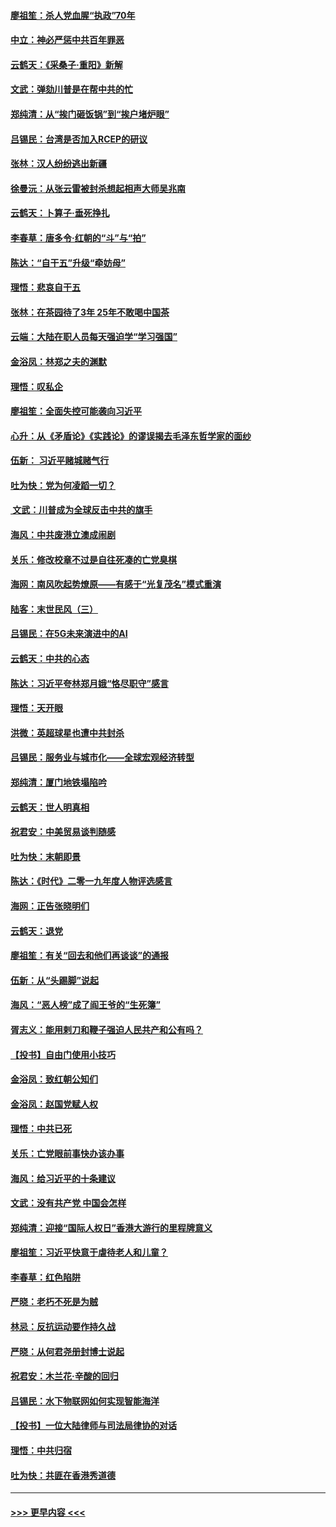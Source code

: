 #### [廖祖笙：杀人党血腥“执政”70年](../pages/nsc993/n11745144.md?t=12270733) 
#### [中立：神必严惩中共百年罪恶](../pages/nsc993/n11744970.md?t=12270733) 
#### [云鹤天：《采桑子‧重阳》新解](../pages/nsc993/n11744948.md?t=12270733) 
#### [文武：弹劾川普是在帮中共的忙](../pages/nsc993/n11744758.md?t=12270733) 
#### [郑纯清：从“挨门砸饭锅”到“挨户堵炉眼”](../pages/nsc993/n11744745.md?t=12270733) 
#### [吕锡民：台湾是否加入RCEP的研议](../pages/nsc993/n11744701.md?t=12270733) 
#### [张林：汉人纷纷逃出新疆](../pages/nsc993/n11743530.md?t=12270733) 
#### [徐曼沅：从张云雷被封杀想起相声大师吴兆南](../pages/nsc993/n11741816.md?t=12270733) 
#### [云鹤天：卜算子‧垂死挣扎](../pages/nsc993/n11739956.md?t=12270733) 
#### [李春草：唐多令‧红朝的“斗”与“拍”](../pages/nsc993/n11739830.md?t=12270733) 
#### [陈达：“自干五”升级“牵妨母”](../pages/nsc993/n11739724.md?t=12270733) 
#### [理悟：悲哀自干五](../pages/nsc993/n11739547.md?t=12270733) 
#### [张林：在茶园待了3年 25年不敢喝中国茶](../pages/nsc993/n11739240.md?t=12270733) 
#### [云端：大陆在职人员每天强迫学“学习强国”](../pages/nsc993/n11738735.md?t=12270733) 
#### [金浴凤：林郑之夫的渊默](../pages/nsc993/n11737735.md?t=12270733) 
#### [理悟：叹私企](../pages/nsc993/n11737715.md?t=12270733) 
#### [廖祖笙：全面失控可能袭向习近平](../pages/nsc993/n11737704.md?t=12270733) 
#### [心升：从《矛盾论》《实践论》的谬误揭去毛泽东哲学家的面纱](../pages/nsc993/n11736962.md?t=12270733) 
#### [伍新： 习近平赌城赌气行](../pages/nsc993/n11736929.md?t=12270733) 
#### [吐为快：党为何凌蹈一切？](../pages/nsc993/n11736915.md?t=12270733) 
#### [ 文武：川普成为全球反击中共的旗手](../pages/nsc993/n11736882.md?t=12270733) 
#### [海风：中共废港立澳成闹剧](../pages/nsc993/n11735857.md?t=12270733) 
#### [关乐：修改校章不过是自往死凑的亡党臭棋](../pages/nsc993/n11735097.md?t=12270733) 
#### [海网：南风吹起势燎原——有感于“光复茂名”模式重演](../pages/nsc993/n11732308.md?t=12270733) 
#### [陆客：末世民风（三）](../pages/nsc993/n11732211.md?t=12270733) 
#### [吕锡民：在5G未来演进中的AI](../pages/nsc993/n11730010.md?t=12270733) 
#### [云鹤天：中共的心态](../pages/nsc993/n11729906.md?t=12270733) 
#### [陈达：习近平夸林郑月娥“恪尽职守”感言](../pages/nsc993/n11729881.md?t=12270733) 
#### [理悟：天开眼](../pages/nsc993/n11729699.md?t=12270733) 
#### [洪微：英超球星也遭中共封杀](../pages/nsc993/n11727243.md?t=12270733) 
#### [吕锡民：服务业与城市化——全球宏观经济转型](../pages/nsc993/n11725845.md?t=12270733) 
#### [郑纯清：厦门地铁塌陷吟](../pages/nsc993/n11725813.md?t=12270733) 
#### [云鹤天：世人明真相](../pages/nsc993/n11725621.md?t=12270733) 
#### [祝君安：中美贸易谈判随感](../pages/nsc993/n11725609.md?t=12270733) 
#### [吐为快：末朝即景](../pages/nsc993/n11723365.md?t=12270733) 
#### [陈达：《时代》二零一九年度人物评选感言](../pages/nsc993/n11723337.md?t=12270733) 
#### [海网：正告张晓明们](../pages/nsc993/n11723228.md?t=12270733) 
#### [云鹤天：退党](../pages/nsc993/n11723056.md?t=12270733) 
#### [廖祖笙：有关“回去和他们再谈谈”的通报](../pages/nsc993/n11722442.md?t=12270733) 
#### [伍新：从“头踢脚”说起](../pages/nsc993/n11722429.md?t=12270733) 
#### [海风：“恶人榜”成了阎王爷的“生死簿”](../pages/nsc993/n11722272.md?t=12270733) 
#### [胥志义：能用剌刀和鞭子强迫人民共产和公有吗？](../pages/nsc993/n11720569.md?t=12270733) 
#### [【投书】自由门使用小技巧](../pages/nsc993/n11720180.md?t=12270733) 
#### [金浴凤：致红朝公知们](../pages/nsc993/n11720563.md?t=12270733) 
#### [金浴凤：赵国党赋人权](../pages/nsc993/n11720533.md?t=12270733) 
#### [理悟：中共已死](../pages/nsc993/n11720233.md?t=12270733) 
#### [关乐：亡党眼前事快办该办事](../pages/nsc993/n11719160.md?t=12270733) 
#### [海风：给习近平的十条建议](../pages/nsc993/n11717616.md?t=12270733) 
#### [文武：没有共产党 中国会怎样](../pages/nsc993/n11717584.md?t=12270733) 
#### [郑纯清：迎接“国际人权日”香港大游行的里程牌意义](../pages/nsc993/n11717417.md?t=12270733) 
#### [廖祖笙：习近平快意于虐待老人和儿童？](../pages/nsc993/n11715313.md?t=12270733) 
#### [李春草：红色陷阱](../pages/nsc993/n11715029.md?t=12270733) 
#### [严晓：老朽不死是为贼](../pages/nsc993/n11712910.md?t=12270733) 
#### [林忌：反抗运动要作持久战](../pages/nsc993/n11712623.md?t=12270733) 
#### [严晓：从何君尧册封博士说起](../pages/nsc993/n11712465.md?t=12270733) 
#### [祝君安：木兰花·辛酸的回归](../pages/nsc993/n11712381.md?t=12270733) 
#### [吕锡民：水下物联网如何实现智能海洋](../pages/nsc993/n11711158.md?t=12270733) 
#### [【投书】一位大陆律师与司法局律协的对话](../pages/nsc993/n11709675.md?t=12270733) 
#### [理悟：中共归宿](../pages/nsc993/n11710059.md?t=12270733) 
#### [吐为快：共匪在香港秀道德](../pages/nsc993/n11709979.md?t=12270733) 

----
#### [ >>> 更早内容 <<< ](../indexes/nsc993-earlier.md)
